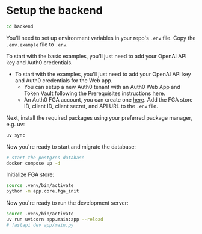 # Setup the backend

```bash
cd backend
```

You'll need to set up environment variables in your repo's `.env` file. Copy the `.env.example` file to `.env`.

To start with the basic examples, you'll just need to add your OpenAI API key and Auth0 credentials.

- To start with the examples, you'll just need to add your OpenAI API key and Auth0 credentials for the Web app.
  - You can setup a new Auth0 tenant with an Auth0 Web App and Token Vault following the Prerequisites instructions [here](https://auth0.com/ai/docs/call-others-apis-on-users-behalf).
  - An Auth0 FGA account, you can create one [here](https://dashboard.fga.dev). Add the FGA store ID, client ID, client secret, and API URL to the `.env` file.

Next, install the required packages using your preferred package manager, e.g. uv:

```bash
uv sync
```

Now you're ready to start and migrate the database:

```bash
# start the postgres database
docker compose up -d
```

Initialize FGA store:

```bash
source .venv/bin/activate
python -m app.core.fga_init
```

Now you're ready to run the development server:

```bash
source .venv/bin/activate
uv run uvicorn app.main:app --reload
# fastapi dev app/main.py
```